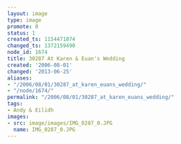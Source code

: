 ```yaml
---
layout: image
type: image
promote: 0
status: 1
created_ts: 1154471074
changed_ts: 1372159490
node_id: 1674
title: 30287 At Karen & Euan's Wedding
created: '2006-08-01'
changed: '2013-06-25'
aliases:
- "/2006/08/01/30287_at_karen_euans_wedding/"
- "/node/1674/"
permalink: "/2006/08/01/30287_at_karen_euans_wedding/"
tags:
- Andy & Eilidh
images:
- src: image/images/IMG_0287_0.JPG
  name: IMG_0287_0.JPG
---
```


